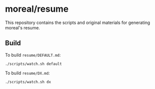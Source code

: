 # moreal/resume

This repository contains the scripts and original materials for generating moreal's resume.

## Build

To build `resume/DEFAULT.md`:

```
./scripts/watch.sh default
```

To build `resume/DX.md`:

```
./scripts/watch.sh dx
```
